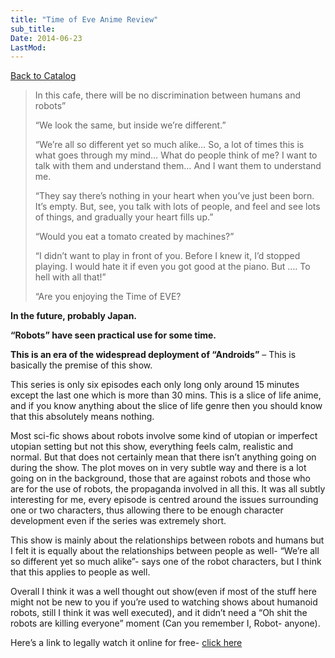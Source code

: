 ```yaml
---
title: "Time of Eve Anime Review"
sub_title:
Date: 2014-06-23
LastMod:
---
```


[Back to Catalog](https://otaking.xyz/index.html)

> In this cafe, there will be no discrimination between humans and robots”
>
> “We look the same, but inside we’re different.”
>
> “We’re all so different yet so much alike… So, a lot of times this is what goes through my mind… What do people think of me? I want to talk with them and understand them… And I want them to understand me.
>
> “They say there’s nothing in your heart when you’ve just been born. It’s empty. But, see, you talk with lots of people, and feel and see lots of things, and gradually your heart fills up.”
>
> “Would you eat a tomato created by machines?”
>
> “I didn’t want to play in front of you. Before I knew it, I’d stopped playing. I would hate it if even you got good at the piano. But …. To hell with all that!”
>
> “Are you enjoying the Time of EVE?

**In the future, probably Japan.**

**“Robots” have seen practical use for some time.**

**This is an era of the widespread deployment of “Androids”** – This is basically the premise of this show.

This series is only six episodes each only long only around 15 minutes except the last one which is more than 30 mins. This is a slice of life anime, and if you know anything about the slice of life genre then you should know that this absolutely means nothing.

Most sci-fic shows about robots involve some kind of utopian or imperfect utopian setting but not this show, everything feels calm, realistic and normal. But that does not certainly mean that there isn’t anything going on during the show. The plot moves on in very subtle way and there is a lot going on in the background, those that are against robots and those who are for the use of robots, the propaganda involved in all this. It was all subtly interesting for me, every episode is centred around the issues surrounding one or two characters, thus allowing there to be enough character development even if the series was extremely short.

This show is mainly about the relationships between robots and humans but I felt it is equally about the relationships between people as well- “We’re all so different yet so much alike”- says one of the robot characters, but I think that this applies to people as well.

Overall I think it was a well thought out show(even if most of the stuff here might not be new to you if you’re used to watching shows about humanoid robots, still I think it was well executed), and it didn’t need a “Oh shit the robots are killing everyone” moment (Can you remember I, Robot- anyone).

Here’s a link to legally watch it online for free- [click here](http://www.crunchyroll.co.uk/time-of-eve/episode-1-akiko-452708)
